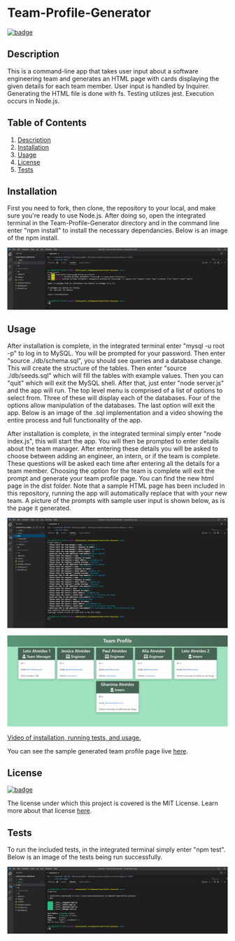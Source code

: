 # Team-Profile-Generator

[![badge](https://img.shields.io/badge/license-MIT-brightgreen)](https://choosealicense.com/licenses/mit/)

## Description

This is a command-line app that takes user input about a software engineering team and generates an HTML page with cards displaying the given details for each team member. User input is handled by Inquirer. Generating the HTML file is done with fs. Testing utilizes jest. Execution occurs in Node.js.

## Table of Contents

1. [Description](#description)
2. [Installation](#installation)
3. [Usage](#usage)
4. [License](#license)
5. [Tests](#tests)

## Installation

First you need to fork, then clone, the repository to your local, and make sure you're ready to use Node.js. After doing so, open the integrated terminal in the Team-Profile-Generator directory and in the command line enter "npm install" to install the necessary dependancies. Below is an image of the npm install.

![Picture of installation.](assets/images/Install.JPG)

## Usage

After installation is complete, in the integrated terminal enter "mysql -u root -p" to log in to MySQL. You will be prompted for your password. Then enter "source ./db/schema.sql", you should see queries and a database change. This will create the structure of the tables. Then enter "source ./db/seeds.sql" which will fill the tables with example values. Then you can "quit" which will exit the MySQL shell. After that, just enter "node server.js" and the app will run. The top level menu is comprised of a list of options to select from. Three of these will display each of the databases. Four of the options allow manipulation of the databases. The last option will exit the app. Below is an image of the .sql implementation and a video showing the entire process and full functionality of the app.

After installation is complete, in the integrated terminal simply enter "node index.js", this will start the app. You will then be prompted to enter details about the team manager. After entering these details you will be asked to choose between adding an engineer, an intern, or if the team is complete. These questions will be asked each time after entering all the details for a team member. Choosing the option for the team is complete will exit the prompt and generate your team profile page. You can find the new html page in the dist folder. Note that a sample HTML page has been included in this repository, running the app will automatically replace that with your new team. A picture of the prompts with sample user input is shown below, as is the page it generated.

![Picture of sample user input.](assets/images/User_Input.JPG)

![Picture of generated sample team page.](assets/images/Team_Page_Generated.JPG)

[Video of installation, running tests, and usage.](https://drive.google.com/file/d/1lpHV9e9euWoQuIclNpLX2nOpefGrOOgJ/view)

You can see the sample generated team profile page live [here](https://xanschwarz.github.io/Team-Profile-Generator/).

## License

[![badge](https://img.shields.io/badge/license-MIT-brightgreen)](https://choosealicense.com/licenses/mit/)

The license under which this project is covered is the MIT License. Learn more about that license [here](https://choosealicense.com/licenses/mit/).

## Tests

To run the included tests, in the integrated terminal simply enter "npm test". Below is an image of the tests being run successfully.

![Picture of the tests being run.](assets/images/Run_Tests.JPG)
